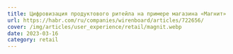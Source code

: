 ```yaml
---
title: Цифровизация продуктового ритейла на примере магазина «Магнит»
url: https://habr.com/ru/companies/wirenboard/articles/722656/
cover: /img/articles/user_experience/retail/magnit.webp
date: 2023-03-16
category: retail
---
```

